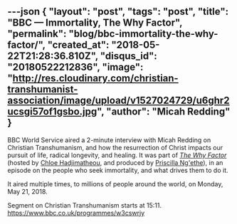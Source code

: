 ---json
{
	"layout": "post",
	"tags": "post",
    "title": "BBC — Immortality, The Why Factor",
    "permalink": "blog/bbc-immortality-the-why-factor/",
    "created_at": "2018-05-22T21:28:36.810Z",
    "disqus_id": "20180522212836",
    "image":  "http://res.cloudinary.com/christian-transhumanist-association/image/upload/v1527024729/u6ghr2ucsgi57of1gsbo.jpg",
    "author": "Micah Redding"
}
---
BBC World Service aired a 2-minute interview with Micah Redding on Christian Transhumanism, and how the resurrection of Christ impacts our pursuit of life, radical longevity, and healing. It was part of *[The Why Factor](https://www.bbc.co.uk/programmes/w3cswrjy)* (hosted by [Chloe Hadjimatheou](https://audioboom.com/chloehadj), and produced by [Priscilla Ng'ethe](http://priscillangethe.com/)), in an episode on the people who seek immortality, and what drives them to do it.

It aired multiple times, to millions of people around the world, on Monday, May 21, 2018.

Segment on Christian Transhumanism starts at 15:11.
https://www.bbc.co.uk/programmes/w3cswrjy
